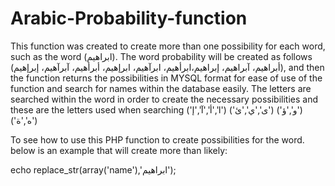 # Arabic-Probability-function

This function was created to create more than one possibility for each word, 
such as the word (ابراهيم). 
The word probability will be created as follows 
(أبراهيم، آبراهيم، إبراهيم،ابرأهيم، ابرآهيم، ابرإهيم، أبرأهيم، آبرآهيم، إبرإهيم), 
and then the function returns the possibilities in MYSQL format for ease of use of the function and search for names within the database easily.
The letters are searched within the word in order to create the necessary possibilities and these are the letters used when searching ('ا','أ','آ','إ') ('ى','ي','ئ') ('و','ؤ') ('ه','ة')

To see how to use this PHP function to create possibilities for the word. 
below is an example that will create more than likely:

echo replace_str(array('name'),'ابراهيم');
